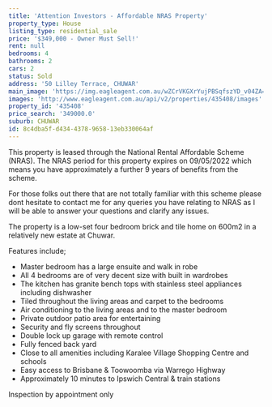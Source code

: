 ```yaml
---
title: 'Attention Investors - Affordable NRAS Property'
property_type: House
listing_type: residential_sale
price: '$349,000 - Owner Must Sell!'
rent: null
bedrooms: 4
bathrooms: 2
cars: 2
status: Sold
address: '50 Lilley Terrace, CHUWAR'
main_image: 'https://img.eagleagent.com.au/wZCrVKGXrYujPBSqfszYD_v04ZA=/1280x854/smart/https://s3-us-west-2.amazonaws.com/eagleagent-orig/images/6824244/113760071-image-M.jpg'
images: 'http://www.eagleagent.com.au/api/v2/properties/435408/images'
property_id: '435408'
price_search: '349000.0'
suburb: CHUWAR
id: 8c4dba5f-d434-4378-9658-13eb330064af
---
```

This property is leased through the National Rental Affordable Scheme (NRAS). The NRAS period for this property expires on 09/05/2022 which means you have approximately a further 9 years of benefits from the scheme.

For those folks out there that are not totally familiar with this scheme please dont hesitate to contact me for any queries you have relating to NRAS as I will be able to answer your questions and clarify any issues.

The property is a low-set four bedroom brick and tile home on 600m2 in a relatively new estate at Chuwar.

Features include;
*  Master bedroom has a large ensuite and walk in robe
*  All 4 bedrooms are of very decent size with built in wardrobes
*  The kitchen has granite bench tops with stainless steel appliances including dishwasher
*  Tiled throughout the living areas and carpet to the bedrooms
*  Air conditioning to the living areas and to the master bedroom
*  Private outdoor patio area for entertaining
*  Security and fly screens throughout
*  Double lock up garage with remote control
*  Fully fenced back yard
*  Close to all amenities including Karalee Village Shopping Centre and schools
*  Easy access to Brisbane & Toowoomba via Warrego Highway
*  Approximately 10 minutes to Ipswich Central & train stations

Inspection by appointment only